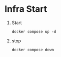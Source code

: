 # Infra Start
1. Start
   ```shell
   docker compose up -d
   ```
   
2. stop
   ```shell
   docker compose down
   ```